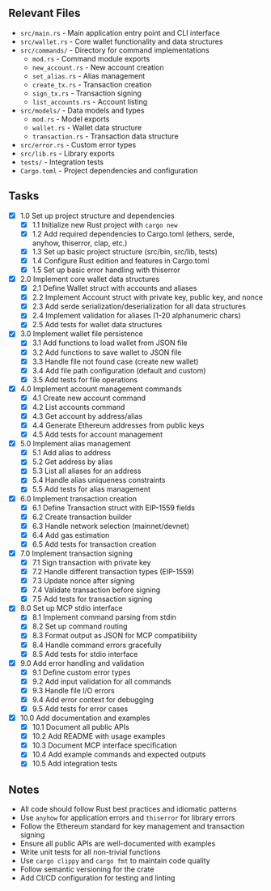 ## Relevant Files

- `src/main.rs` - Main application entry point and CLI interface
- `src/wallet.rs` - Core wallet functionality and data structures
- `src/commands/` - Directory for command implementations
  - `mod.rs` - Command module exports
  - `new_account.rs` - New account creation
  - `set_alias.rs` - Alias management
  - `create_tx.rs` - Transaction creation
  - `sign_tx.rs` - Transaction signing
  - `list_accounts.rs` - Account listing
- `src/models/` - Data models and types
  - `mod.rs` - Model exports
  - `wallet.rs` - Wallet data structure
  - `transaction.rs` - Transaction data structure
- `src/error.rs` - Custom error types
- `src/lib.rs` - Library exports
- `tests/` - Integration tests
- `Cargo.toml` - Project dependencies and configuration

## Tasks

- [x] 1.0 Set up project structure and dependencies
  - [x] 1.1 Initialize new Rust project with `cargo new`
  - [x] 1.2 Add required dependencies to Cargo.toml (ethers, serde, anyhow, thiserror, clap, etc.)
  - [x] 1.3 Set up basic project structure (src/bin, src/lib, tests)
  - [x] 1.4 Configure Rust edition and features in Cargo.toml
  - [x] 1.5 Set up basic error handling with thiserror

- [x] 2.0 Implement core wallet data structures
  - [x] 2.1 Define Wallet struct with accounts and aliases
  - [x] 2.2 Implement Account struct with private key, public key, and nonce
  - [x] 2.3 Add serde serialization/deserialization for all data structures
  - [x] 2.4 Implement validation for aliases (1-20 alphanumeric chars)
  - [x] 2.5 Add tests for wallet data structures

- [x] 3.0 Implement wallet file persistence
  - [x] 3.1 Add functions to load wallet from JSON file
  - [x] 3.2 Add functions to save wallet to JSON file
  - [x] 3.3 Handle file not found case (create new wallet)
  - [x] 3.4 Add file path configuration (default and custom)
  - [x] 3.5 Add tests for file operations

- [x] 4.0 Implement account management commands
  - [x] 4.1 Create new account command
  - [x] 4.2 List accounts command
  - [x] 4.3 Get account by address/alias
  - [x] 4.4 Generate Ethereum addresses from public keys
  - [x] 4.5 Add tests for account management

- [x] 5.0 Implement alias management
  - [x] 5.1 Add alias to address
  - [x] 5.2 Get address by alias
  - [x] 5.3 List all aliases for an address
  - [x] 5.4 Handle alias uniqueness constraints
  - [x] 5.5 Add tests for alias management

- [x] 6.0 Implement transaction creation
  - [x] 6.1 Define Transaction struct with EIP-1559 fields
  - [x] 6.2 Create transaction builder
  - [x] 6.3 Handle network selection (mainnet/devnet)
  - [x] 6.4 Add gas estimation
  - [x] 6.5 Add tests for transaction creation

- [x] 7.0 Implement transaction signing
  - [x] 7.1 Sign transaction with private key
  - [x] 7.2 Handle different transaction types (EIP-1559)
  - [x] 7.3 Update nonce after signing
  - [x] 7.4 Validate transaction before signing
  - [x] 7.5 Add tests for transaction signing

- [x] 8.0 Set up MCP stdio interface
  - [x] 8.1 Implement command parsing from stdin
  - [x] 8.2 Set up command routing
  - [x] 8.3 Format output as JSON for MCP compatibility
  - [x] 8.4 Handle command errors gracefully
  - [x] 8.5 Add tests for stdio interface

- [x] 9.0 Add error handling and validation
  - [x] 9.1 Define custom error types
  - [x] 9.2 Add input validation for all commands
  - [x] 9.3 Handle file I/O errors
  - [x] 9.4 Add error context for debugging
  - [x] 9.5 Add tests for error cases

- [x] 10.0 Add documentation and examples
  - [x] 10.1 Document all public APIs
  - [x] 10.2 Add README with usage examples
  - [x] 10.3 Document MCP interface specification
  - [x] 10.4 Add example commands and expected outputs
  - [x] 10.5 Add integration tests

## Notes

- All code should follow Rust best practices and idiomatic patterns
- Use `anyhow` for application errors and `thiserror` for library errors
- Follow the Ethereum standard for key management and transaction signing
- Ensure all public APIs are well-documented with examples
- Write unit tests for all non-trivial functions
- Use `cargo clippy` and `cargo fmt` to maintain code quality
- Follow semantic versioning for the crate
- Add CI/CD configuration for testing and linting
